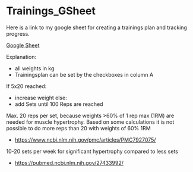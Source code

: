 # Trainings_GSheet
Here is a link to my google sheet for creating a trainings plan and tracking progress. 

[Google Sheet](https://docs.google.com/spreadsheets/d/1mbxBgb6ONFcjXvvaiqutDBW2g89qG9e119b6y9SrxpA/edit?usp=sharing)

Explanation:
- all weights in kg
- Trainingsplan can be set by the checkboxes in column A

If 5x20 reached: 
- increase weight
else:
- add Sets until 100 Reps are reached

Max. 20 reps per set, because weights >60% of 1 rep max (1RM) are needed for muscle hypertrophy. Based on some calculations it is not possible to do more reps than 20 with weights of 60% 1RM
- https://www.ncbi.nlm.nih.gov/pmc/articles/PMC7927075/
  
10-20 sets per week for significant hypertrophy compared to less sets
- https://pubmed.ncbi.nlm.nih.gov/27433992/
